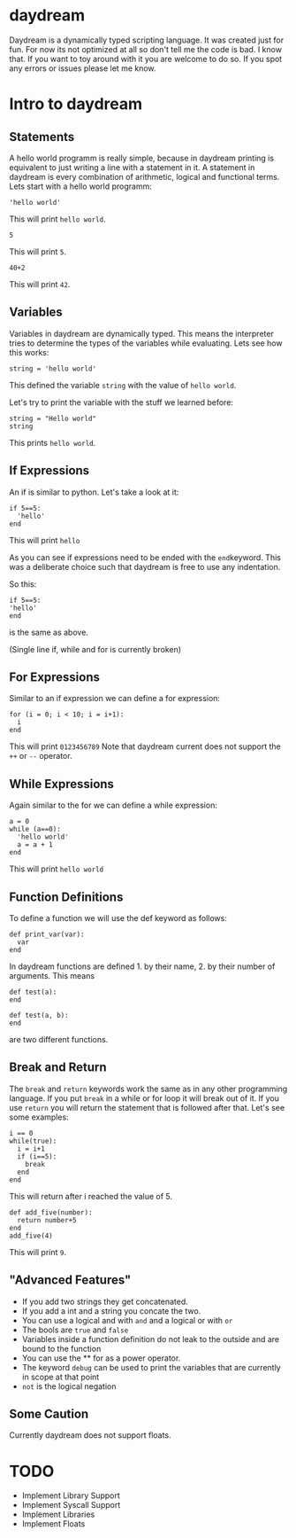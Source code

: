 # daydream
Daydream is a dynamically typed scripting language. It was created just for fun. For now its not optimized at all so don't tell me the code is bad. I know that. If you want to toy around with it you are welcome to do so. If you spot any errors or issues please let me know.

# Intro to daydream

## Statements

A hello world programm is really simple, because in daydream printing is equivalent to just writing a line with a statement in it. A statement in daydream is every combination of arithmetic, logical and functional terms. Lets start with a hello world programm:

```
'hello world'
```
This will print `hello world`.

```
5
```
This will print `5`.

```
40+2
```
This will print `42`.

## Variables 

Variables in daydream are dynamically typed. This means the interpreter tries to determine the types of the variables while evaluating. Lets see how this works:

```
string = 'hello world'
```
This defined the variable `string` with the value of `hello world`.

Let's try to print the variable with the stuff we learned before:

```
string = "Hello world"
string
```
This prints `hello world`.

## If Expressions

An if is similar to python. Let's take a look at it:

```
if 5==5:
  'hello'
end
```
This will print `hello`

As you can see if expressions need to be ended with the `end`keyword. This was a deliberate choice such that daydream is free to use any indentation.

So this:
```
if 5==5:
'hello'
end
```
is the same as above.

(Single line if, while and for is currently broken)

## For Expressions

Similar to an if expression we can define a for expression:

```
for (i = 0; i < 10; i = i+1):
  i
end
```
This will print `0123456789`
Note that daydream current does not support the `++` or `--` operator.

## While Expressions

Again similar to the for we can define a while expression:

```
a = 0
while (a==0):
  'hello world'
  a = a + 1
end
```
This will print `hello world`

## Function Definitions

To define a function we will use the def keyword as follows:

```
def print_var(var):
  var
end
```

In daydream functions are defined 1. by their name, 2. by their number of arguments. This means

```
def test(a):
end

def test(a, b):
end
```
are two different functions.

## Break and Return

The `break` and `return` keywords work the same as in any other programming language. If you put `break` in a while or for loop it will break out of it. If you use `return` you will return the statement that is followed after that. Let's see some examples:

```
i == 0
while(true):
  i = i+1
  if (i==5):
    break
  end
end
```
This will return after i reached the value of 5.

```
def add_five(number):
  return number+5
end
add_five(4)
```
This will print `9`.

## "Advanced Features"

- If you add two strings they get concatenated.
- If you add a int and a string you concate the two.
- You can use a logical and with `and` and a logical or with `or`
- The bools are `true` and `false`
- Variables inside a function definition do not leak to the outside and are bound to the function
- You can use the ** for as a power operator.
- The keyword `debug` can be used to print the variables that are currently in scope at that point
- `not` is the logical negation

## Some Caution

Currently daydream does not support floats.

# TODO

- Implement Library Support
- Implement Syscall Support
- Implement Libraries
- Implement Floats

